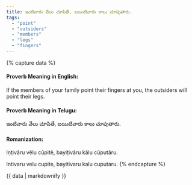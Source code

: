 ```yaml
---
title: ఇంటివారు వేలు చూపితే, బయిటివారు కాలు చూపుతారు.
tags:
  - "point"
  - "outsiders"
  - "members"
  - "legs"
  - "fingers"
---
```


{% capture data %}
#### Proverb Meaning in English:
If the members of your family point their fingers at you, the outsiders will point their legs.

#### Proverb Meaning in Telugu:
ఇంటివారు వేలు చూపితే, బయిటివారు కాలు చూపుతారు.

#### Romanization:
Iṇṭivāru vēlu cūpitē, bayiṭivāru kālu cūputāru.

Intivaru velu cupite, bayitivaru kalu cuputaru.
{% endcapture %}

{{ data | markdownify }}

